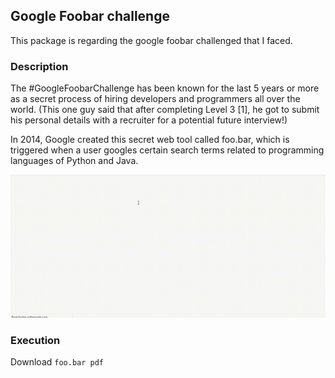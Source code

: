 ## Google Foobar challenge
This package is regarding the google foobar challenged that I faced.

### Description

The #GoogleFoobarChallenge has been known for the last 5 years or more as a secret process of hiring developers and programmers all over the world. (This one guy said that after completing Level 3 [1], he got to submit his personal details with a recruiter for a potential future interview!)

In 2014, Google created this secret web tool called foo.bar, which is triggered when a user googles certain search terms related to programming languages of Python and Java.

<img src="https://github.com/akshaybahadur21/Foo.bar/blob/master/foobar.gif">

### Execution
Download `foo.bar pdf`
